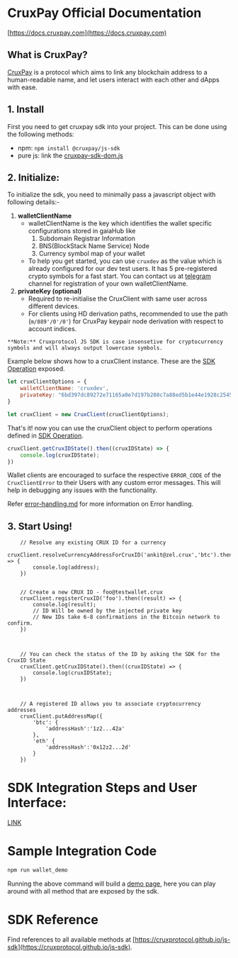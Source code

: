# CruxPay Official Documentation

[https://docs.cruxpay.com](https://docs.cruxpay.com)

## What is CruxPay?

[CruxPay](https://cruxpay.com/) is a protocol which aims to link any blockchain address to a human-readable name, and let users interact with each other and dApps with ease.


## 1. Install

First you need to get cruxpay sdk into your project. This can be done using the following methods:

- npm: ``npm install @cruxpay/js-sdk``
- pure js: link the [cruxpay-sdk-dom.js](https://unpkg.com/@cruxpay/js-sdk/dist/cruxpay-sdk-dom.js)


## 2. Initialize:

To initialize the sdk, you need to minimally pass a javascript object with following details:-
1. **walletClientName**
    - walletClientName is the key which identifies the wallet specific configurations stored in gaiaHub like 
        1. Subdomain Registrar Information
        2. BNS(BlockStack Name Service) Node
        3. Currency symbol map of your wallet
    - To help you get started, you can use `cruxdev` as the value which is already configured for our dev test users. It has 5 pre-registered crypto symbols for a fast start. You can contact us at [telegram](https://t.me/cruxpay_integration) channel for registration of your own walletClientName.
2. **privateKey (optional)**
    - Required to re-initialise the CruxClient with same user across different devices.
    - For clients using HD derivation paths, recommended to use the path (`m/889'/0'/0'`) for CruxPay keypair node derivation with respect to account indices.

`**Note:** Cruxprotocol JS SDK is case insensetive for cryptocurrency symbols and will always output lowercase symbols.`

Example below shows how to a cruxClient instance. These are the [SDK Operation](#sdk-operation) exposed.   
```javascript
let cruxClientOptions = {
    walletClientName: 'cruxdev',
    privateKey: "6bd397dc89272e71165a0e7d197b280c7a88ed5b1e44e1928c25455506f1968f"  // (optional parameter)
}

let cruxClient = new CruxClient(cruxClientOptions);
```
That's it! now you can use the cruxClient object to perform operations defined in [SDK Operation](#sdk-operation).
```javascript
cruxClient.getCruxIDState().then((cruxIDState) => {
    console.log(cruxIDState);
})
```

Wallet clients are encouraged to surface the respective `ERROR_CODE` of the `CruxClientError` to their Users with any custom error messages. This will help in debugging any issues with the functionality.

Refer [error-handling.md](https://github.com/cruxprotocol/js-sdk/blob/master/error-handling.md) for more information on Error handling.


## 3. Start Using!
```
    // Resolve any existing CRUX ID for a currency
    cruxClient.resolveCurrencyAddressForCruxID('ankit@zel.crux','btc').then((address) => {
        console.log(address);
    })


    // Create a new CRUX ID - foo@testwallet.crux
    cruxClient.registerCruxID('foo').then((result) => {
        console.log(result);
        // ID Will be owned by the injected private key
        // New IDs take 6-8 confirmations in the Bitcoin network to confirm.
    })



    // You can check the status of the ID by asking the SDK for the CruxID State
    cruxClient.getCruxIDState().then((cruxIDState) => {
        console.log(cruxIDState);
    })



    // A registered ID allows you to associate cryptocurrency addresses
    cruxClient.putAddressMap({
        'btc': {
            'addressHash':'1z2...42a'
        }, 
        'eth' {
            'addressHash':'0x12z2...2d'
        }
    })
```

# SDK Integration Steps and User Interface:

[LINK](https://docs.cruxpay.com/docs/integration-dev-plan)

# Sample Integration Code

```bash
npm run wallet_demo
```
Running the above command will build a [demo page](https://localhost:1234), here you can play around with all method that are exposed by the sdk.


# SDK Reference

Find references to all available methods at [https://cruxprotocol.github.io/js-sdk](https://cruxprotocol.github.io/js-sdk).

